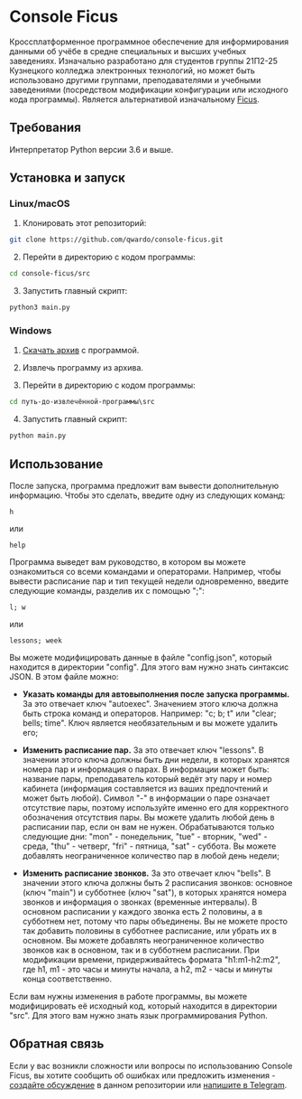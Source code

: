 # Console Ficus
Кроссплатформенное программное обеспечение для информирования данными об учёбе в средне специальных и высших учебных заведениях. Изначально разработано для студентов группы 21П2-25 Кузнецкого колледжа электронных технологий, но может быть использовано другими группами, преподавателями и учебными заведениями (посредством модификации конфигурации или исходного кода программы). Является альтернативой изначальному [Ficus](https://github.com/tpmax179/tpmax179.github.io).

## Требования
Интерпретатор Python версии 3.6 и выше.

## Установка и запуск
### Linux/macOS
1. Клонировать этот репозиторий:

```bash
git clone https://github.com/qwardo/console-ficus.git
```

2. Перейти в директорию с кодом программы:

```bash
cd console-ficus/src
```

3. Запустить главный скрипт:

```bash
python3 main.py
```

### Windows
1. [Скачать архив](https://github.com/qwardo/console-ficus/archive/refs/heads/main.zip) с программой.

2. Извлечь программу из архива.

3. Перейти в директорию с кодом программы:

```cmd
cd путь-до-извлечённой-программы\src
```

4. Запустить главный скрипт:

```cmd
python main.py
```

## Использование
После запуска, программа предложит вам вывести дополнительную информацию. Чтобы это сделать, введите одну из следующих команд:

```
h
```

или

```
help
```

Программа выведет вам руководство, в котором вы можете ознакомиться со всеми командами и операторами. Например, чтобы вывести расписание пар и тип текущей недели одновременно, введите следующие команды, разделив их с помощью ";":

```
l; w
```

или

```
lessons; week
```

Вы можете модифицировать данные в файле "config.json", который находится в директории "config". Для этого вам нужно знать синтаксис JSON. В этом файле можно:

- **Указать команды для автовыполнения после запуска программы.** За это отвечает ключ "autoexec". Значением этого ключа должна быть строка команд и операторов. Например: "c; b; t" или "clear; bells; time". Ключ является необязательным и вы можете удалить его;

- **Изменить расписание пар.** За это отвечает ключ "lessons". В значении этого ключа должны быть дни недели, в которых хранятся номера пар и информация о парах. В информации может быть: название пары, преподаватель который ведёт эту пару и номер кабинета (информация составляется из ваших предпочтений и может быть любой). Символ "-" в информации о паре означает отсутствие пары, поэтому используйте именно его для корректного обозначения отсутствия пары. Вы можете удалить любой день в расписании пар, если он вам не нужен. Обрабатываются только следующие дни: "mon" - понедельник, "tue" - вторник, "wed" - среда, "thu" - четверг, "fri" - пятница, "sat" - суббота. Вы можете добавлять неограниченное количество пар в любой день недели;

- **Изменить расписание звонков.** За это отвечает ключ "bells". В значении этого ключа должны быть 2 расписания звонков: основное (ключ "main") и субботнее (ключ "sat"), в которых хранятся номера звонков и информация о звонках (временные интервалы). В основном расписании у каждого звонка есть 2 половины, а в субботнем нет, потому что пары объединены. Вы не можете просто так добавить половины в субботнее расписание, или убрать их в основном. Вы можете добавлять неограниченное количество звонков как в основном, так и в субботнем расписании. При модификации времени, придерживайтесь формата "h1:m1-h2:m2", где h1, m1 - это часы и минуты начала, а h2, m2 - часы и минуты конца соответственно.

Если вам нужны изменения в работе программы, вы можете модифицировать её исходный код, который находится в директории "src". Для этого вам нужно знать язык программирования Python.

## Обратная связь
Если у вас возникли сложности или вопросы по использованию Console Ficus, вы хотите сообщить об ошибках или предложить изменения - [создайте обсуждение](https://github.com/qwardo/console-ficus/issues/new/choose) в данном репозитории или [напишите в Telegram](https://t.me/qqwardo).
